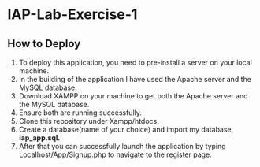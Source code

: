 # IAP-Lab-Exercise-1

## How to Deploy

1. To deploy this application, you need to pre-install a server on your local machine.
2. In the building of the application I have used the Apache server and the MySQL database.
3. Download XAMPP on your machine to get both the Apache server and the MySQL database.
4. Ensure both are running successfully.
5. Clone this repository under Xampp/htdocs.
6. Create a database(name of your choice) and import my database, **iap_app.sql.**
7. After that you can successfully launch the application by typing Localhost/App/Signup.php to navigate to the register page.
